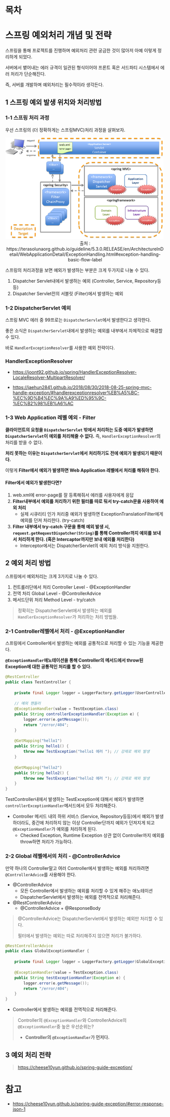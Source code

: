 # 목차









# 스프링 예외처리 개념 및 전략

스프링을 통해 프로젝트를 진행하며 예외처리 관련 궁금한 것이 많아저 아예 이렇게 정리하게 되었다.

서버에서 뱉어내는 에러 규격이 일관된 형식이어야 프론트 혹은 서드파티 시스템에서 에러 처리가 단순해진다.

즉, 서버를 개발하며 예외처리는 필수적이라 생각든다.



## 1 스프링 예외 발생 위치와 처리방법



### 1-1 스프링 처리 과정

우선 스프링의 (더 정확하게는 스프링MVC)처리 과정을 살펴보자.

<img src="image/exception-handling-description-target.png" width="500" />

<center>출처 : https://terasolunaorg.github.io/guideline/5.3.0.RELEASE/en/ArchitectureInDetail/WebApplicationDetail/ExceptionHandling.html#exception-handling-basic-flow-label </center>

스프링의 처리과정을 보면 예외가 발생하는 부분은 크게 두가지로 나눌 수 있다.

1. Dispatcher Servlet내에서 발생하는 예외 (Controller, Service, Repository등등)
2. Dispatcher Servlet전의 서블릿 (Filter)에서 발생하는 예외



### 1-2 DispatcherServlet 예외

스프링 MVC 에러 중 99프로는 `DispatcherServlet`에서 발생한다고 생각한다.

좋은 소식은 `DispatcherServlet`내에서 발생하는 예외를 내부에서 자체적으로 해결할 수 있다.

바로 `HandlerExceptionResolver`를 사용한 예외 전략이다.



### HandlerExceptionResolver

* https://joont92.github.io/spring/HandlerExceptionResolver-LocaleResolver-MultipartResolver/

* https://jaehun2841.github.io/2018/08/30/2018-08-25-spring-mvc-handle-exception/#handlerexceptionresolver%EB%A5%BC-%EC%9D%B4%EC%9A%A9%ED%95%9C-%EC%B2%98%EB%A6%AC



### 1-3 Web Application 레벨 예외 - Filter

**클라이언트의 요청을 `DispatcherServlet` 밖에서 처리하는 도중 예외가 발생하면 `DispatcherServlet`이 예외를 처리해줄 수 없다.**  즉, `HandlerExceptionResolver`의 처리를 받을 수 없다.

**처리 못하는 이유는 `DispatcherServlet`에서 처리하기도 전에 예외가 발생되기 때문이다.**

이렇게 **Filter에서 예외가 발생하면 Web Application 레벨에서 처리를 해줘야 한다.**



#### Filter에서 예외가 발생한다면?

1. web.xml에 error-page를 잘 등록해줘서 에러를 사용자에게 응답
2. **Filter내부에서 예외를 처리하기 위한 필터를 따로 둬서 try-catch문을 사용하여 예외 처리**
   * 실제 시큐리티 인가 처리중 예외가 발생하면 ExceptionTranslationFilter에게 예외를 던져 처리한다. (try-catch)
3. **Filter 내부에서 try-catch 구문을 통해 예외 발생 시, `request.getRequestDispatcher(String)`를 통해 Controller까지 예외를 보내서 처리하게 한다. (혹은 Intercaptor까지만 보내 예외를 처리한다)**
   * Interceptor에서는 DispatcherServlet의 예외 처리 방식을 지원한다.





## 2 예외 처리 방법

스프링에서 예외처리는 크게 3가지로 나눌 수 있다. 

1. 컨트롤러단에서 처리 Controller Level - @ExceptionHandler
2. 전역 처리 Global Level - @ControllerAdvice
3. 메서드단위 처리 Method Level - try/catch

> 정확히는 DispatcherServlet에서 발생하는 예외를 `HandlerExceptionResolver`가 처리하는 처리 방법들.



### 2-1 Controller레벨에서 처리 - @ExceptionHandler

스프링에서 Controller에서 발생하는 예외를 공통적으로 처리할 수 있는 기능을 제공한다.

**`@ExceptionHandler`애노테이션을 통해 Controller의 메서드에서 throw된 Exception에 대한 공통적인 처리를 할 수 있다.**

```java
@RestController
public class TestController {

    private final Logger logger = LoggerFactory.getLogger(UserController.class);

    // 예외 핸들러
    @ExceptionHandler(value = TestException.class)
    public String controllerExceptionHandler(Exception e) {
        logger.error(e.getMessage());
        return "/error/404";
    }

    @GetMapping("hello1")
    public String hello1() {
        throw new TestException("hello1 에러 "); // 강제로 예외 발생
    }

    @GetMapping("hello2")
    public String hello2() {
        throw new TestException("hello2 에러 "); // 강제로 예외 발생
    }
}
```

TestController내에서 발생하는 TestException에 대해서 예외가 발생하면 `controllerExceptionHandler`메서드에서 모두 처리해준다.

* Controller 메서드 내의 하위 서비스 (Service, Repository등등)에서 예외가 발생하더라도, 중간에 처리하지 않는 이상 Controller단까지 예외가 던져지게 되고 `@ExceptionHandler`가 예외를 처리하게 된다.
  * Checked Exception, Runtime Exception 상관 없이 Controller까지 예외를 throw하면 처리가 가능하다.



### 2-2 Global 레벨에서의 처리 - @ControllerAdvice

만약 하나의 Controller말고 여러 Controller에서 발생하는 예외를 처리하려면 `@ControllerAdvice`를 사용해야 한다.

* @ControllerAdvice
  * 모든 Controller에서 발생하는 예외를 처리할 수 있게 해주는 애노테이션
  * DispatcherServlet에서 발생하는 예외를 전역적으로 처리해준다.
* @RestControllerAdvice
  * @ControllerAdvice + @ResponseBody

> @ControllerAdvice는 DispatcherServlet에서 발생하는 예외만 처리할 수 있다.
>
> 필터에서 발생하는 예외는 따로 처리해주지 않으면 처리가 불가하다.

```java
@RestControllerAdvice
public class GlobalExceptionHandler {

    private final Logger logger = LoggerFactory.getLogger(GlobalExceptionHandler.class);

    @ExceptionHandler(value = TestException.class)
    public String testExceptionHandler(Exception e) {
        logger.error(e.getMessage());
        return "/error/404";
    }
}
```

* Controller에서 발생하는 예외를 전역적으로 처리해준다.



> Controller의 `@ExceptionHandler`와 ControllerAdvice의 `@ExceptionHandler`중 높은 우선순위는?
>
> * **Controller의 `@ExceptionHandler`가 먼저다.**





## 3 예외 처리 전략

> https://cheese10yun.github.io/spring-guide-exception/











# 참고

* https://cheese10yun.github.io/spring-guide-exception/#error-response-json-1